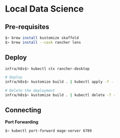 # Local Data Science

## Pre-requisites

```bash
$> brew install kustomize skaffold
$> brew install --cask rancher lens
```

## Deploy

```bash
infra/k8s$> kubectl ctx rancher-desktop

# Deploy
infra/k8s$> kustomize build . | kubectl apply -f -

# Delete the deployment
infra/k8s$> kustomize build . | kubectl delete -f -
```

## Connecting

**Port Forwarding**

```bash
$> kubectl port-forward mage-server 6789
```
